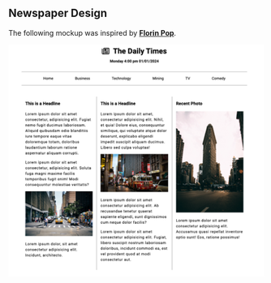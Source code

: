 ## Newspaper Design 

The following mockup was inspired by **[Florin Pop](https://www.youtube.com/watch?v=Rz-rey4Q1bw&list=LL&index=8&t=8839s)**.

![Newspaper Design Mockup](images/newspaper-design.png)